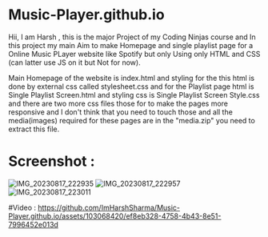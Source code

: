 # Music-Player.github.io


Hii, I am Harsh , this is the major Project of my Coding Ninjas course  and In this project my main Aim to make Homepage and single playlist page for a Online Music PLayer website like Spotify but only Using only HTML and CSS (can latter use JS on it but Not for now).

Main Homepage of the website is index.html and styling for the this html is done by external css called stylesheet.css and for the Playlist page html is Single Playlist Screen.html and styling css is Single Playlist Screen Style.css and there are two more css files those for to make the pages more responsive and I don't think that you need to touch those and all the media(images) required for these pages are in the "media.zip" you need to extract this file.

# Screenshot :

![IMG_20230817_222935](https://github.com/ImHarshSharma/Music-Player.github.io/assets/103068420/6f7362e5-d786-4d87-8fe0-c0de718b3fe2)
![IMG_20230817_222957](https://github.com/ImHarshSharma/Music-Player.github.io/assets/103068420/00e5a952-40f3-43c6-9e55-d55ebcab013e)
![IMG_20230817_223011](https://github.com/ImHarshSharma/Music-Player.github.io/assets/103068420/1e7ffbb1-3f05-46ad-bb3c-54ad167ce12b)

#Video :
https://github.com/ImHarshSharma/Music-Player.github.io/assets/103068420/ef8eb328-4758-4b43-8e51-7996452e013d

